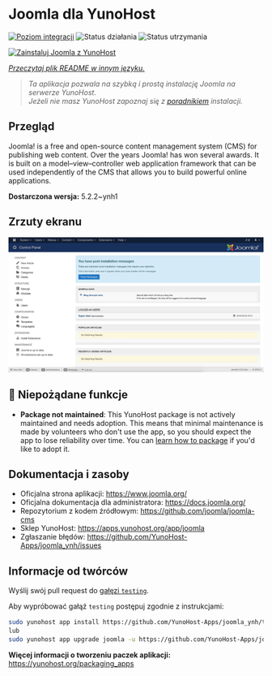 <!--
To README zostało automatycznie wygenerowane przez <https://github.com/YunoHost/apps/tree/master/tools/readme_generator>
Nie powinno być ono edytowane ręcznie.
-->

# Joomla dla YunoHost

[![Poziom integracji](https://apps.yunohost.org/badge/integration/joomla)](https://ci-apps.yunohost.org/ci/apps/joomla/)
![Status działania](https://apps.yunohost.org/badge/state/joomla)
![Status utrzymania](https://apps.yunohost.org/badge/maintained/joomla)

[![Zainstaluj Joomla z YunoHost](https://install-app.yunohost.org/install-with-yunohost.svg)](https://install-app.yunohost.org/?app=joomla)

*[Przeczytaj plik README w innym języku.](./ALL_README.md)*

> *Ta aplikacja pozwala na szybką i prostą instalację Joomla na serwerze YunoHost.*  
> *Jeżeli nie masz YunoHost zapoznaj się z [poradnikiem](https://yunohost.org/install) instalacji.*

## Przegląd

Joomla! is a free and open-source content management system (CMS) for publishing web content. Over the years Joomla! has won several awards. It is built on a model–view–controller web application framework that can be used independently of the CMS that allows you to build powerful online applications.


**Dostarczona wersja:** 5.2.2~ynh1

## Zrzuty ekranu

![Zrzut ekranu z Joomla](./doc/screenshots/screenshot.jpg)

## :red_circle: Niepożądane funkcje

- **Package not maintained**: This YunoHost package is not actively maintained and needs adoption. This means that minimal maintenance is made by volunteers who don't use the app, so you should expect the app to lose reliability over time. You can [learn how to package](https://yunohost.org/packaging_apps_intro) if you'd like to adopt it.

## Dokumentacja i zasoby

- Oficjalna strona aplikacji: <https://www.joomla.org/>
- Oficjalna dokumentacja dla administratora: <https://docs.joomla.org/>
- Repozytorium z kodem źródłowym: <https://github.com/joomla/joomla-cms>
- Sklep YunoHost: <https://apps.yunohost.org/app/joomla>
- Zgłaszanie błędów: <https://github.com/YunoHost-Apps/joomla_ynh/issues>

## Informacje od twórców

Wyślij swój pull request do [gałęzi `testing`](https://github.com/YunoHost-Apps/joomla_ynh/tree/testing).

Aby wypróbować gałąź `testing` postępuj zgodnie z instrukcjami:

```bash
sudo yunohost app install https://github.com/YunoHost-Apps/joomla_ynh/tree/testing --debug
lub
sudo yunohost app upgrade joomla -u https://github.com/YunoHost-Apps/joomla_ynh/tree/testing --debug
```

**Więcej informacji o tworzeniu paczek aplikacji:** <https://yunohost.org/packaging_apps>
